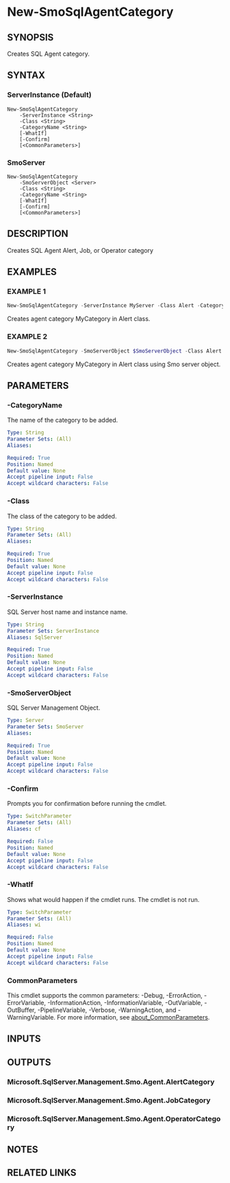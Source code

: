 ﻿---
external help file: SQLServerAgentTools-help.xml
Module Name: SQLServerAgentTools
online version:
schema: 2.0.0
---

# New-SmoSqlAgentCategory

## SYNOPSIS
Creates SQL Agent category.

## SYNTAX

### ServerInstance (Default)
```
New-SmoSqlAgentCategory
	-ServerInstance <String>
	-Class <String>
	-CategoryName <String>
	[-WhatIf]
	[-Confirm]
	[<CommonParameters>]
```

### SmoServer
```
New-SmoSqlAgentCategory
	-SmoServerObject <Server>
	-Class <String>
	-CategoryName <String>
	[-WhatIf]
	[-Confirm]
	[<CommonParameters>]
```

## DESCRIPTION
Creates SQL Agent Alert, Job, or Operator category

## EXAMPLES

### EXAMPLE 1
```powershell
New-SmoSqlAgentCategory -ServerInstance MyServer -Class Alert -CategoryName MyCategory
```

Creates agent category MyCategory in Alert class.

### EXAMPLE 2
```powershell
New-SmoSqlAgentCategory -SmoServerObject $SmoServerObject -Class Alert -CategoryName MyCategory
```

Creates agent category MyCategory in Alert class using Smo server object.

## PARAMETERS

### -CategoryName
The name of the category to be added.

```yaml
Type: String
Parameter Sets: (All)
Aliases:

Required: True
Position: Named
Default value: None
Accept pipeline input: False
Accept wildcard characters: False
```

### -Class
The class of the category to be added.

```yaml
Type: String
Parameter Sets: (All)
Aliases:

Required: True
Position: Named
Default value: None
Accept pipeline input: False
Accept wildcard characters: False
```

### -ServerInstance
SQL Server host name and instance name.

```yaml
Type: String
Parameter Sets: ServerInstance
Aliases: SqlServer

Required: True
Position: Named
Default value: None
Accept pipeline input: False
Accept wildcard characters: False
```

### -SmoServerObject
SQL Server Management Object.

```yaml
Type: Server
Parameter Sets: SmoServer
Aliases:

Required: True
Position: Named
Default value: None
Accept pipeline input: False
Accept wildcard characters: False
```

### -Confirm
Prompts you for confirmation before running the cmdlet.

```yaml
Type: SwitchParameter
Parameter Sets: (All)
Aliases: cf

Required: False
Position: Named
Default value: None
Accept pipeline input: False
Accept wildcard characters: False
```

### -WhatIf
Shows what would happen if the cmdlet runs.
The cmdlet is not run.

```yaml
Type: SwitchParameter
Parameter Sets: (All)
Aliases: wi

Required: False
Position: Named
Default value: None
Accept pipeline input: False
Accept wildcard characters: False
```

### CommonParameters
This cmdlet supports the common parameters: -Debug, -ErrorAction, -ErrorVariable, -InformationAction, -InformationVariable, -OutVariable, -OutBuffer, -PipelineVariable, -Verbose, -WarningAction, and -WarningVariable. For more information, see [about_CommonParameters](http://go.microsoft.com/fwlink/?LinkID=113216).

## INPUTS

## OUTPUTS

### Microsoft.SqlServer.Management.Smo.Agent.AlertCategory
### Microsoft.SqlServer.Management.Smo.Agent.JobCategory
### Microsoft.SqlServer.Management.Smo.Agent.OperatorCategory

## NOTES

## RELATED LINKS

